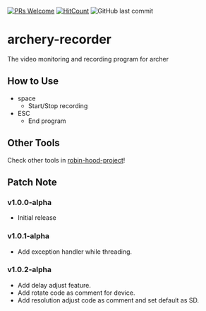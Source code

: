 [![PRs Welcome](https://img.shields.io/badge/PRs-welcome-brightgreen.svg?style=flat-square)](http://makeapullrequest.com)
[![HitCount](http://hits.dwyl.io/nulLeeKH/archery-recorder.svg)](http://hits.dwyl.io/nulLeeKH/archery-recorder)
![GitHub last commit](https://img.shields.io/github/last-commit/nulLeeKH/archery-recorder.svg)

# archery-recorder
The video monitoring and recording program for archer

## How to Use
- space
    - Start/Stop recording
- ESC
    - End program

## Other Tools
Check other tools in [robin-hood-project](https://github.com/nulLeeKH/robin-hood-project!)!

## Patch Note

### v1.0.0-alpha
- Initial release

### v1.0.1-alpha
- Add exception handler while threading.

### v1.0.2-alpha
- Add delay adjust feature.
- Add rotate code as comment for device.
- Add resolution adjust code as comment and set default as SD.